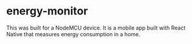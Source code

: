 # energy-monitor
This was built for a NodeMCU device. It is a mobile app built with React Native that measures energy consumption in a home.
